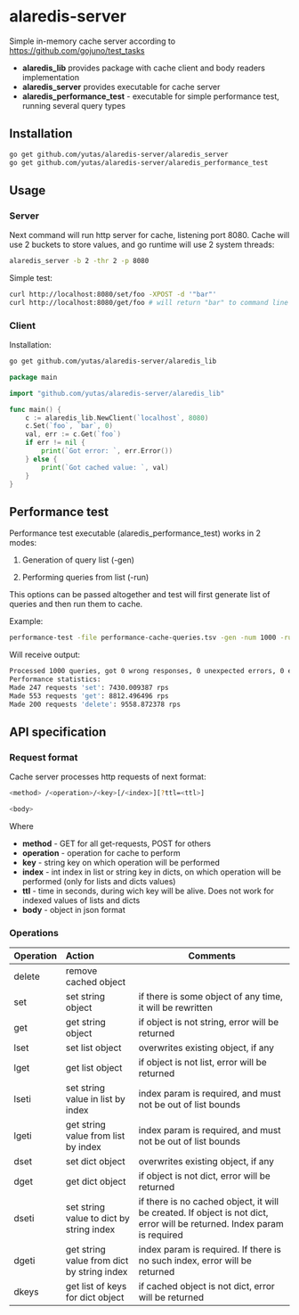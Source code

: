# alaredis-server
Simple in-memory cache server according to https://github.com/gojuno/test_tasks

* **alaredis_lib** provides package with  cache client and body readers implementation
* **alaredis_server** provides executable for cache server
* **alaredis_performance_test** - executable for simple performance test, running several query types

## Installation
```bash
go get github.com/yutas/alaredis-server/alaredis_server
go get github.com/yutas/alaredis-server/alaredis_performance_test
```

## Usage
### Server
Next command will run http server for cache, listening port 8080. Cache will use 2 buckets to store values, and go runtime will use 2 system threads:
```bash
alaredis_server -b 2 -thr 2 -p 8080
```

Simple test:
```bash
curl http://localhost:8080/set/foo -XPOST -d '"bar"'
curl http://localhost:8080/get/foo # will return "bar" to command line
```

### Client
Installation:
```bash
go get github.com/yutas/alaredis-server/alaredis_lib
```
```go
package main

import "github.com/yutas/alaredis-server/alaredis_lib"

func main() {
	c := alaredis_lib.NewClient(`localhost`, 8080)
	c.Set(`foo`, `bar`, 0)
	val, err := c.Get(`foo`)
	if err != nil {
		print(`Got error: `, err.Error())
	} else {
		print(`Got cached value: `, val)
	}
}
```

## Performance test
Performance test executable (alaredis_performance_test) works in 2 modes:

1. Generation of query list (-gen)

2. Performing queries from list (-run)

This options can be passed altogether and test will first generate list of queries and then run them to cache.

Example:
```bash
performance-test -file performance-cache-queries.tsv -gen -num 1000 -run -conc 2 -thr 2
```
Will receive output:
```bash
Processed 1000 queries, got 0 wrong responses, 0 unexpected errors, 0 errors where missed
Performance statistics:
Made 247 requests 'set': 7430.009387 rps
Made 553 requests 'get': 8812.496496 rps
Made 200 requests 'delete': 9558.872378 rps
```


## API specification
### Request format
Cache server processes http requests of next format:
```bash
<method> /<operation>/<key>[/<index>][?ttl=<ttl>]

<body>
```
Where
* **method** - GET for all get-requests, POST for others
* **operation** - operation for cache to perform
* **key** - string key on which operation will be performed
* **index** - int index in list or string key in dicts, on which operation will be performed (only for lists and dicts values)
* **ttl** - time in seconds, during wich key will be alive. Does not work for indexed values of lists and dicts
* **body** - object in json format

### Operations

| Operation        | Action           | Comments  |
| ------------- |:-------------| -----|
| delete    | remove cached object |  |
| set | set string object | if there is some object of any time, it will be rewritten |
| get | get string object | if object is not string, error will be returned | 
| lset | set list object | overwrites existing object, if any |
| lget | get list object | if object is not list, error will be returned |
| lseti | set string value in list by index | index param is required, and must not be out of list bounds |
| lgeti | get string value from list by index |index param is required, and must not be out of list bounds |
| dset | set dict object | overwrites existing object, if any |
| dget | get dict object | if object is not dict, error will be returned |
| dseti| set string value to dict by string index | if there is no cached object, it will be created. If object is not dict, error will be returned. Index param is required |
| dgeti | get string value from dict by string index | index param is required. If there is no such index, error will be returned |
| dkeys | get list of keys for dict object | if cached object is not dict, error will be returned|
